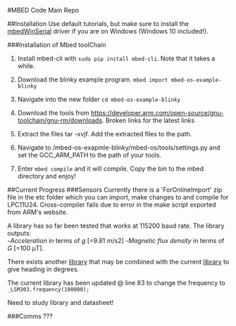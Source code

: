 #MBED Code Main Repo

##Installation
Use default tutorials, but make sure to install the [mbedWinSerial](https://developer.mbed.org/handbook/Windows-serial-configuration) driver if you are on Windows (Windows 10 included!).


###Installation of Mbed toolChain
1. Install mbed-cli with `sudo pip install mbed-cli`. Note that it takes a while.

1. Download the blinky example program. `mbed import mbed-os-example-blinky`

1. Navigate into the new folder `cd mbed-os-example-blinky`

1. Download the tools from https://developer.arm.com/open-source/gnu-toolchain/gnu-rm/downloads. Broken links for the latest links

1. Extract the files tar -xvjf. Add the extracted files to the path.

1. Navigate to /mbed-os-exapmle-blinky/mbed-os/tools/settings.py and set the GCC_ARM_PATH to the path of your tools.

1. Enter `mbed compile` and it will compile. Copy the bin to the mbed directory and enjoy!


##Current Progress
###Sensors
Currently there is a 'ForOnlineImport' zip file in the etc folder which you can import, make changes to and compile for LPC11U24. Cross-compiler fails due to error in the make script exported from ARM's website.

A library has so far been tested that works at 115200 baud rate. The library outputs:  
 -*Acceleration* in terms of *ɡ* [=9.81 m/s2] 
 -*Magnetic flux density* in terms of *G* [=100 μT].

There exists another [library](https://developer.mbed.org/users/shimniok/code/LSM303DLH/) that may be combined with the current [library](https://developer.mbed.org/users/bclaus/code/LSM303DLHC/docs/tip/LSM303DLHC_8cpp_source.html) to give heading in degrees.

The current library has been updated @ line 83 to change the frequency to  `_LSM303.frequency(100000);`

Need to study library and datasheet!

###Comms
???
